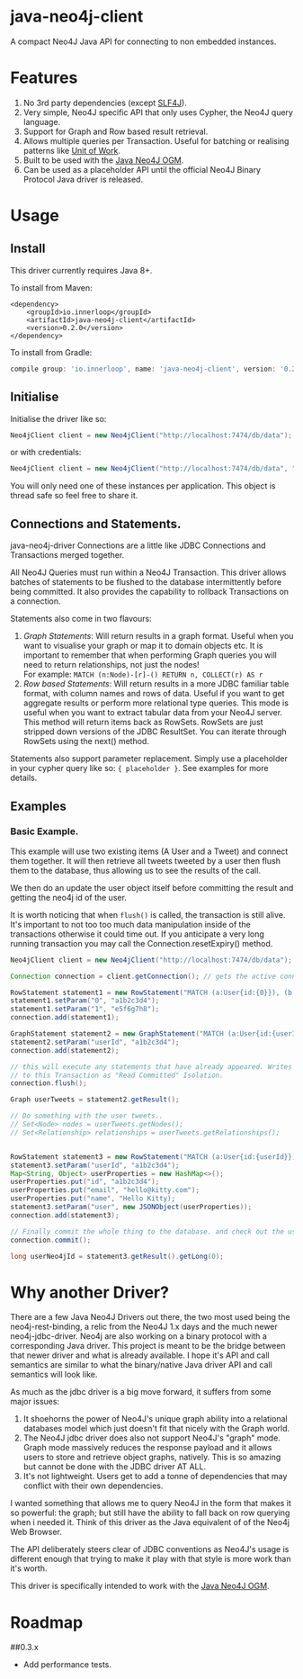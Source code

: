 java-neo4j-client
=================

A compact Neo4J Java API for connecting to non embedded instances.

# Features

1. No 3rd party dependencies (except [SLF4J](http://www.slf4j.org/)).
1. Very simple, Neo4J specific API that only uses Cypher, the Neo4J query language.
1. Support for Graph and Row based result retrieval.
1. Allows multiple queries per Transaction. Useful for batching or realising patterns like [Unit of Work](http://martinfowler.com/eaaCatalog/unitOfWork.html).
1. Built to be used with the [Java Neo4J OGM](https://github.com/inner-loop/java-neo4j-ogm).
1. Can be used as a placeholder API until the official Neo4J Binary Protocol Java driver is released.

# Usage

## Install

This driver currently requires Java 8+.

To install from Maven:

```maven
<dependency>
    <groupId>io.innerloop</groupId>
    <artifactId>java-neo4j-client</artifactId>
    <version>0.2.0</version>
</dependency>
```

To install from Gradle:

```gradle
compile group: 'io.innerloop', name: 'java-neo4j-client', version: '0.2.0'
```

## Initialise

Initialise the driver like so:

```java
Neo4jClient client = new Neo4jClient("http://localhost:7474/db/data");
```

or with credentials:

```java
Neo4jClient client = new Neo4jClient("http://localhost:7474/db/data", "username", "password");
```

You will only need one of these instances per application. This object is thread safe so feel free to share it.

## Connections and Statements.

java-neo4j-driver Connections are a little like JDBC Connections and Transactions merged together.

All Neo4J Queries must run within a Neo4J Transaction.  This driver allows batches of statements to be 
flushed to the database intermittently before being committed. It also provides the capability to rollback Transactions
on a connection.

Statements also come in two flavours:

1. _Graph Statements_: Will return results in a graph format. Useful when you want to visualise your graph or map it to
domain objects etc. It is important to remember that when performing Graph queries you will need to return relationships, not just the nodes!  
For example: ```MATCH (n:Node)-[r]-() RETURN n, COLLECT(r) AS r```
1. _Row based Statements_: Will return results in a more JDBC familiar table format, with column names and rows of data.
Useful if you want to get aggregate results or perform more relational type queries. This mode is useful when you want
to extract tabular data from your Neo4J server. This method will return items back as RowSets. RowSets are just stripped
 down versions of the JDBC ResultSet. You can iterate through RowSets using the next() method.

Statements also support parameter replacement. Simply use a placeholder in your cypher query like so: ```{ placeholder }```. See 
examples for more details.


## Examples

### Basic Example.

This example will use two existing items (A User and a Tweet) and connect them together. It will then
retrieve all tweets tweeted by a user then flush them to the database, thus allowing us to see the results of 
the call.

We then do an update the user object itself before committing the result and getting the neo4j id of the user.

It is worth noticing that when ```flush()``` is called, the transaction is still alive. It's important to not too
too much data manipulation inside of the transactions otherwise it could time out.  If you anticipate a very long
running transaction you may call the Connection.resetExpiry() method.

```java
Neo4jClient client = new Neo4jClient("http://localhost:7474/db/data");

Connection connection = client.getConnection(); // gets the active connection on this Thread.

RowStatement statement1 = new RowStatement("MATCH (a:User{id:{0}}), (b:Tweet{id:{1}}) MERGE (a)-[:TWEETED]-(b)");
statement1.setParam("0", "a1b2c3d4");
statement1.setParam("1", "e5f6g7h8");
connection.add(statement1);

GraphStatement statement2 = new GraphStatement("MATCH (a:User{id:{userId}})-[r:TWEETED]-() RETURN a, COLLECT(r) AS r");
statement2.setParam("userId", "a1b2c3d4");
connection.add(statement2);

// this will execute any statements that have already appeared. Writes are isolated 
// to this Transaction as "Read Committed" Isolation.
connection.flush(); 

Graph userTweets = statement2.getResult();

// Do something with the user tweets..
// Set<Node> nodes = userTweets.getNodes();
// Set<Relationship> relationships = userTweets.getRelationships();


RowStatement statement3 = new RowStatement("MATCH (a:User{id:{userId}}) SET a = {user} RETURN id(a)");
statement3.setParam("userId", "a1b2c3d4");
Map<String, Object> userProperties = new HashMap<>();
userProperties.put("id", "a1b2c3d4");
userProperties.put("email", "hello@kitty.com");
userProperties.put("name", "Hello Kitty);
statement3.setParam("user", new JSONObject(userProperties));
connection.add(statement3);

// Finally commit the whole thing to the database. and check out the user id.
connection.commit();

long userNeo4jId = statement3.getResult().getLong(0);
```

# Why another Driver?

There are a few Java Neo4J Drivers out there, the two most used being the neo4j-rest-binding, a relic from the Neo4J 1.x
days and the much newer neo4j-jdbc-driver. Neo4j are also working on a binary protocol with a corresponding Java driver.
This project is meant to be the bridge between that newer driver and what is already available. I hope it's API and
call semantics are similar to what the binary/native Java driver API and call semantics will look like.

As much as the jdbc driver is a big move forward, it suffers from some major issues:

1. It shoehorns the power of Neo4J's unique graph ability into a relational databases model which just doesn't fit that
nicely with the Graph world.
1. The Neo4J jdbc driver does also not support Neo4J's "graph" mode. Graph mode massively reduces the response payload and
it allows users to store and retrieve object graphs, natively. This is so amazing but cannot be done with the JDBC driver AT ALL.
1. It's not lightweight. Users get to add a tonne of dependencies that may conflict with their own dependencies.

I wanted something that allows me to query Neo4J in the form that makes it so powerful: the graph; but still have the ability
to fall back on row querying when i needed it. Think of this driver as the Java equivalent of of the Neo4j Web Browser.

The API deliberately steers clear of JDBC conventions as Neo4J's usage is different enough that trying to make it play
with that style is more work than it's worth.

This driver is specifically intended to work with the [Java Neo4J OGM](https://github.com/inner-loop/java-neo4j-ogm).


# Roadmap

##0.3.x
- Add performance tests.
